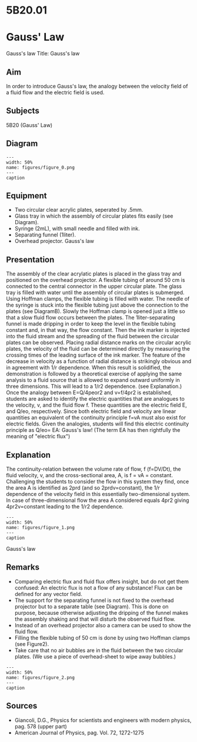 # 5B20.01 
  # Gauss' Law 
 Gauss's law Title: Gauss's law    
  
## Aim   
 In order to introduce Gauss's law, the analogy between the velocity field of a fluid flow and the electric field is used.    
  
## Subjects   
 5B20 (Gauss' Law)   
  
## Diagram   
   
```{figure} figures/figure_0.png  
---  
width: 50%  
name: figures/figure_0.png  
---  
caption  
``` 
      
  
## Equipment   
 
 *  Two circular clear acrylic plates, seperated by .5mm. 
 *  Glass tray in which the assembly of circular plates fits easily (see Diagram). 
 *  Syringe (2mL), with small needle and filled with ink. 
 *  Separating funnel (1liter). 
 *  Overhead projector. Gauss's law
    
  
## Presentation   
 The assembly of the clear acrylatic plates is placed in the glass tray and positioned on the overhead projector. A flexible tubing of around 50 cm is connected to the central connector in the upper circular plate. The glass tray is filled with water until the assembly of circular plates is submerged. Using Hoffman clamps, the flexible tubing is filled with water. The needle of the syringe is stuck into the flexible tubing just above the connection to the plates (see DiagramB). Slowly the Hoffman clamp is opened just a little so that a slow fluid flow occurs between the plates. The 1liter-separating funnel is made dripping in order to keep the level in the flexible tubing constant and, in that way, the flow constant. Then the ink marker is injected into the fluid stream and the spreading of the fluid between the circular plates can be observed. Placing radial distance marks on the circular acrylic plates, the velocity of the fluid can be determined directly by measuring the crossing times of the leading surface of the ink marker. The feature of the decrease in velocity as a function of radial distance is strikingly obvious and in agreement with 1/r dependence. When this result is solidified, the demonstration is followed by a theoretical exercise of applying the same analysis to a fluid source that is allowed to expand outward uniformly in three dimensions. This will lead to a 1/r2 dependence. (see Explanation.) Once the analogy between E=Q/4peor2 and v=f/4pr2 is established, students are asked to identify the electric quantities that are analogues to the velocity, v, and the fluid flow f. These quantities are the electric field E, and Q/eo, respectively. Since both electric field and velocity are linear quantities an equivalent of the continuity principle f=vA must also exist for electric fields. Given the analogies, students will find this electric continuity principle as Q/eo= EA: Gauss's law! (The term EA has then rightfully the meaning of "electric flux")    
  
## Explanation   
 The continuity-relation between the volume rate of flow, f (f=DV/Dt), the fluid velocity, v, and the cross-sectional area, A, is f = vA = constant. Challenging the students to consider the flow in this system they find, once the area A is identified as 2prd (and so 2prdv=constant), the 1/r dependence of the velocity field in this essentially two-dimensional system. In case of three-dimensional flow the area A considered equals 4pr2 giving 4pr2v=constant leading to the 1/r2 dependence.    
```{figure} figures/figure_1.png  
---  
width: 50%  
name: figures/figure_1.png  
---  
caption  
``` 
 Gauss's law    
  
## Remarks   
 
 *  Comparing electric flux and fluid flux offers insight, but do not get them confused: An electric flux is not a flow of any substance! Flux can be defined for any vector field. 
 *  The support for the separating funnel is not fixed to the overhead projector but to a separate table (see Diagram). This is done on purpose, because otherwise adjusting the dripping of the funnel makes the assembly shaking and that will disturb the observed fluid flow. 
 *  Instead of an overhead projector also a camera can be used to show the fluid flow. 
 *  Filling the flexible tubing of 50 cm is done by using two Hoffman clamps (see Figure2). 
 *  Take care that no air bubbles are in the fluid between the two circular plates. (We use a piece of overhead-sheet to wipe away bubbles.)    
```{figure} figures/figure_2.png  
---  
width: 50%  
name: figures/figure_2.png  
---  
caption  
```
 
   
  
## Sources   
 
 *  Giancoli, D.G., Physics for scientists and engineers with modern physics, pag. 578 (upper part) 
 *  American Journal of Physics, pag. Vol. 72, 1272-1275
  